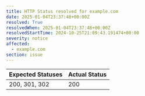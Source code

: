 ```yaml
---
title: HTTP Status resolved for example.com
date: 2025-01-04T23:37:48+00:00Z
resolved: True
resolvedWhen: 2025-01-04T23:37:48+00:00Z
resolvedStartTime: 2024-10-25T21:09:43.191474+00:00
severity: notice
affected:
  - example.com
section: issue
---
```


| Expected Statuses | Actual Status  |
|-------------------|----------------|
| 200, 301, 302 | 200 |
